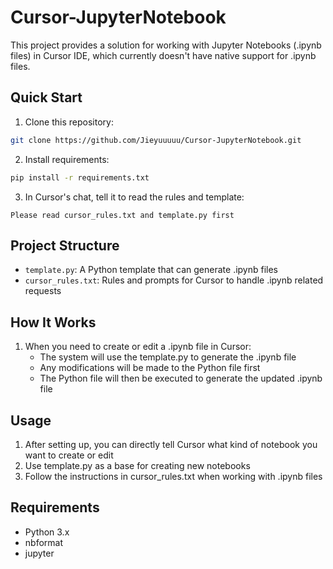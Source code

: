 # Cursor-JupyterNotebook

This project provides a solution for working with Jupyter Notebooks (.ipynb files) in Cursor IDE, which currently doesn't have native support for .ipynb files.

## Quick Start

1. Clone this repository:
```bash
git clone https://github.com/Jieyuuuuu/Cursor-JupyterNotebook.git
```

2. Install requirements:
```bash
pip install -r requirements.txt
```

3. In Cursor's chat, tell it to read the rules and template:
```
Please read cursor_rules.txt and template.py first
```

## Project Structure

- `template.py`: A Python template that can generate .ipynb files
- `cursor_rules.txt`: Rules and prompts for Cursor to handle .ipynb related requests

## How It Works

1. When you need to create or edit a .ipynb file in Cursor:
   - The system will use the template.py to generate the .ipynb file
   - Any modifications will be made to the Python file first
   - The Python file will then be executed to generate the updated .ipynb file

## Usage

1. After setting up, you can directly tell Cursor what kind of notebook you want to create or edit
2. Use template.py as a base for creating new notebooks
3. Follow the instructions in cursor_rules.txt when working with .ipynb files

## Requirements

- Python 3.x
- nbformat
- jupyter
